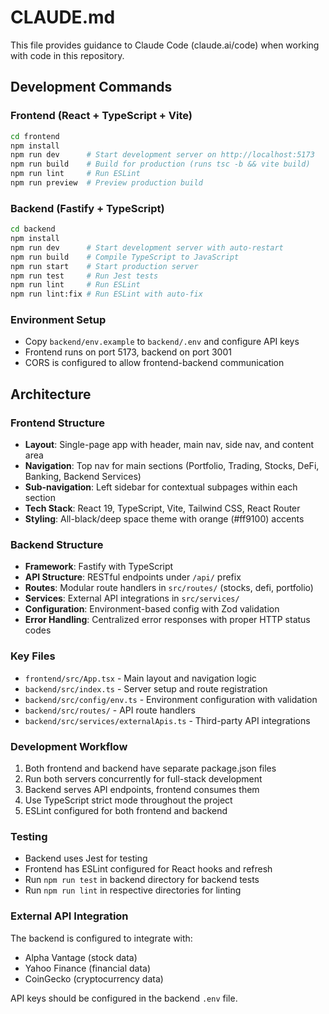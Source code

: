 # CLAUDE.md

This file provides guidance to Claude Code (claude.ai/code) when working with code in this repository.

## Development Commands

### Frontend (React + TypeScript + Vite)
```bash
cd frontend
npm install
npm run dev      # Start development server on http://localhost:5173
npm run build    # Build for production (runs tsc -b && vite build)
npm run lint     # Run ESLint
npm run preview  # Preview production build
```

### Backend (Fastify + TypeScript)
```bash
cd backend
npm install
npm run dev      # Start development server with auto-restart
npm run build    # Compile TypeScript to JavaScript
npm run start    # Start production server
npm run test     # Run Jest tests
npm run lint     # Run ESLint
npm run lint:fix # Run ESLint with auto-fix
```

### Environment Setup
- Copy `backend/env.example` to `backend/.env` and configure API keys
- Frontend runs on port 5173, backend on port 3001
- CORS is configured to allow frontend-backend communication

## Architecture

### Frontend Structure
- **Layout**: Single-page app with header, main nav, side nav, and content area
- **Navigation**: Top nav for main sections (Portfolio, Trading, Stocks, DeFi, Banking, Backend Services)
- **Sub-navigation**: Left sidebar for contextual subpages within each section
- **Tech Stack**: React 19, TypeScript, Vite, Tailwind CSS, React Router
- **Styling**: All-black/deep space theme with orange (#ff9100) accents

### Backend Structure
- **Framework**: Fastify with TypeScript
- **API Structure**: RESTful endpoints under `/api/` prefix
- **Routes**: Modular route handlers in `src/routes/` (stocks, defi, portfolio)
- **Services**: External API integrations in `src/services/`
- **Configuration**: Environment-based config with Zod validation
- **Error Handling**: Centralized error responses with proper HTTP status codes

### Key Files
- `frontend/src/App.tsx` - Main layout and navigation logic
- `backend/src/index.ts` - Server setup and route registration
- `backend/src/config/env.ts` - Environment configuration with validation
- `backend/src/routes/` - API route handlers
- `backend/src/services/externalApis.ts` - Third-party API integrations

### Development Workflow
1. Both frontend and backend have separate package.json files
2. Run both servers concurrently for full-stack development
3. Backend serves API endpoints, frontend consumes them
4. Use TypeScript strict mode throughout the project
5. ESLint configured for both frontend and backend

### Testing
- Backend uses Jest for testing
- Frontend has ESLint configured for React hooks and refresh
- Run `npm run test` in backend directory for backend tests
- Run `npm run lint` in respective directories for linting

### External API Integration
The backend is configured to integrate with:
- Alpha Vantage (stock data)
- Yahoo Finance (financial data)
- CoinGecko (cryptocurrency data)

API keys should be configured in the backend `.env` file.